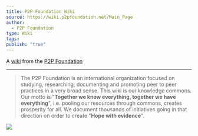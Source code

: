 ```yaml
---
title: P2P Foundation Wiki
source: https://wiki.p2pfoundation.net/Main_Page
author:
  - P2P Foundation
type: Wiki
tags: 
publish: "true"
---
```


A [wiki](https://wiki.p2pfoundation.net/Main_Page) from the [P2P Foundation](https://p2pfoundation.net/)

---

> The P2P Foundation is an international organization focused on studying, researching, documenting and promoting peer to peer practices in a very broad sense. This wiki is our knowledge commons. Our motto is "**Together we know everything, together we have everything**", i.e. pooling our resources through commons, creates prosperity for all. We document thousands of initiatives going in that direction on order to create "**Hope with evidence**".

![](https://youtu.be/sO-QJLDpHQ0)
